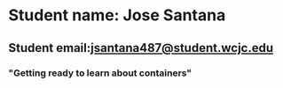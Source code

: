 # Student name: Jose Santana  
## Student email:jsantana487@student.wcjc.edu
### "Getting ready to learn about containers"
